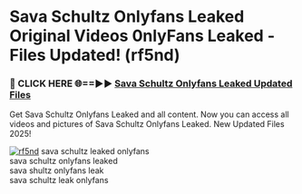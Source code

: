 # Sava Schultz Onlyfans Leaked Original Videos 0nlyFans Leaked - Files Updated! (rf5nd)

<h3>🔴 CLICK HERE 🌐==►► <a href="https://tinyurl.com/2jnfzry5" rel="nofollow">Sava Schultz Onlyfans Leaked Updated Files</a></h3>

Get Sava Schultz Onlyfans Leaked and all content. Now you can access all videos and pictures of Sava Schultz Onlyfans Leaked. New Updated Files 2025!

[![rf5nd](https://i.imgur.com/GyGTBgg.gif)](https://tinyurl.com/2jnfzry5)
sava schultz leaked onlyfans<br>
sava schultz onlyfans leaked<br>
sava shultz onlyfans leak<br>
sava schultz leak onlyfans